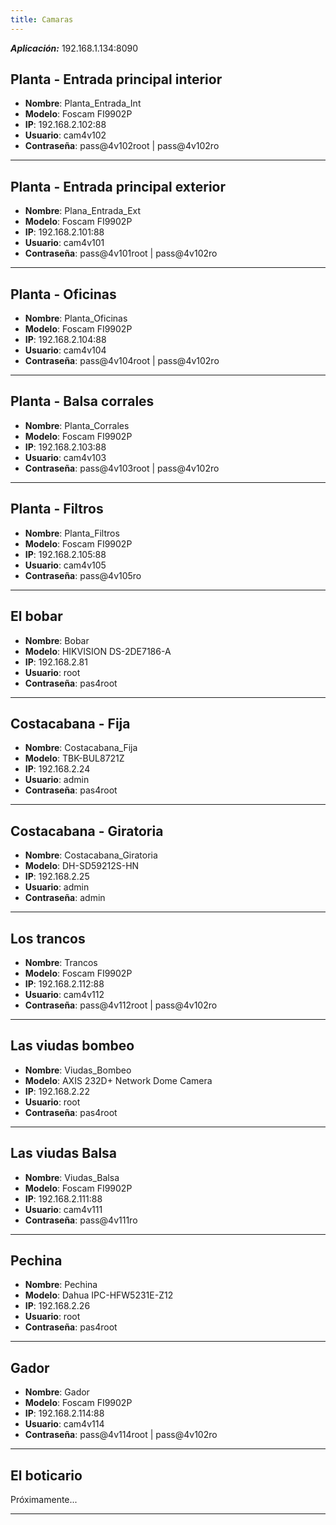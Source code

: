 ```yaml
---
title: Camaras
---
```


**_Aplicación:_** 192.168.1.134:8090

## Planta - Entrada principal interior

- **Nombre**: Planta_Entrada_Int
- **Modelo**: Foscam FI9902P
- **IP**: 192.168.2.102:88
- **Usuario**: cam4v102
- **Contraseña**: pass@4v102root | pass@4v102ro

---

## Planta - Entrada principal exterior

- **Nombre**: Plana_Entrada_Ext
- **Modelo**: Foscam FI9902P
- **IP**: 192.168.2.101:88
- **Usuario**: cam4v101
- **Contraseña**: pass@4v101root | pass@4v102ro

---

## Planta - Oficinas

- **Nombre**: Planta_Oficinas
- **Modelo**: Foscam FI9902P
- **IP**: 192.168.2.104:88
- **Usuario**: cam4v104
- **Contraseña**: pass@4v104root | pass@4v102ro

---

## Planta - Balsa corrales

- **Nombre**: Planta_Corrales
- **Modelo**: Foscam FI9902P
- **IP**: 192.168.2.103:88
- **Usuario**: cam4v103
- **Contraseña**: pass@4v103root | pass@4v102ro

---

## Planta - Filtros

- **Nombre**: Planta_Filtros
- **Modelo**: Foscam FI9902P
- **IP**: 192.168.2.105:88
- **Usuario**: cam4v105
- **Contraseña**: pass@4v105ro

---

## El bobar

- **Nombre**: Bobar
- **Modelo**: HIKVISION DS-2DE7186-A
- **IP**: 192.168.2.81
- **Usuario**: root
- **Contraseña**: pas4root

---

## Costacabana - Fija

- **Nombre**: Costacabana_Fija
- **Modelo**: TBK-BUL8721Z
- **IP**: 192.168.2.24
- **Usuario**: admin
- **Contraseña**: pas4root

---

## Costacabana - Giratoria

- **Nombre**: Costacabana_Giratoria
- **Modelo**: DH-SD59212S-HN
- **IP**: 192.168.2.25
- **Usuario**: admin
- **Contraseña**: admin

---

## Los trancos

- **Nombre**: Trancos
- **Modelo**: Foscam FI9902P
- **IP**: 192.168.2.112:88
- **Usuario**: cam4v112
- **Contraseña**: pass@4v112root | pass@4v102ro

---

## Las viudas bombeo

- **Nombre**: Viudas_Bombeo
- **Modelo**: AXIS 232D+ Network Dome Camera
- **IP**: 192.168.2.22
- **Usuario**: root
- **Contraseña**: pas4root

---

## Las viudas Balsa

- **Nombre**: Viudas_Balsa
- **Modelo**: Foscam FI9902P
- **IP**: 192.168.2.111:88
- **Usuario**: cam4v111
- **Contraseña**: pass@4v111ro

---

## Pechina

- **Nombre**: Pechina
- **Modelo**: Dahua IPC-HFW5231E-Z12
- **IP**: 192.168.2.26
- **Usuario**: root
- **Contraseña**: pas4root

---

## Gador

- **Nombre**: Gador
- **Modelo**: Foscam FI9902P
- **IP**: 192.168.2.114:88
- **Usuario**: cam4v114
- **Contraseña**: pass@4v114root | pass@4v102ro

---

## El boticario

Próximamente...

---
